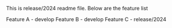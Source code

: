 This is release/2024 readme file. Below are the feature list

Feature A - develop
Feature B - develop
Feature C - release/2024
